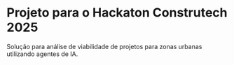 # Projeto para o Hackaton Construtech 2025

Solução para análise de viabilidade de projetos para zonas urbanas utilizando agentes de IA.

